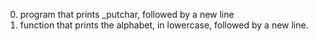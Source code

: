 0. program that prints _putchar, followed by a new line
1. function that prints the alphabet, in lowercase, followed by a new line.
